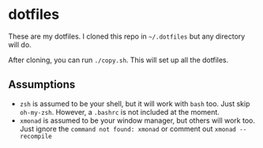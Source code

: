 # dotfiles

These are my dotfiles.
I cloned this repo in `~/.dotfiles` but any directory will do.

After cloning, you can run `./copy.sh`. This will set up all the dotfiles.

## Assumptions

* `zsh` is assumed to be your shell, but it will work with `bash` too. Just skip `oh-my-zsh`. However, a `.bashrc` is not included at the moment.
* `xmonad` is assumed to be your window manager, but others will work too. Just ignore the `command not found: xmonad` or comment out `xmonad --recompile`


